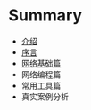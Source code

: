 # Summary

* [介绍](README.md)
* [序言](chapter1.md)
* [网络基础篇](wang-luo-ji-chu-pian.md)
* 网络编程篇
* 常用工具篇
* 真实案例分析

